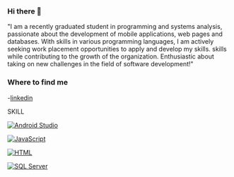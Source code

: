 ### Hi there 👋

<!--
**Pyanez94/Pyanez94** is a ✨ _special_ ✨ repository because its `README.md` (this file) appears on your GitHub profile. -->

"I am a recently graduated student in programming and systems analysis, passionate about the development of mobile applications, web pages and databases. With skills in various programming languages, I am actively seeking work placement opportunities to apply and develop my skills. skills while contributing to the growth of the organization. Enthusiastic about taking on new challenges in the field of software development!"

### Where to find me

-[linkedin](https://www.linkedin.com/in/pedro-ya%C3%B1ez-baeza)

SKILL

[![Android Studio](https://img.shields.io/badge/Android-Studio-orange?style=for-the-badge&logo=android)](https://developer.android.com/studio)

[![JavaScript](https://img.shields.io/badge/JavaScript-Programming-blue?style=for-the-badge&logo=javascript)](https://developer.mozilla.org/en-US/docs/Web/JavaScript)

[![HTML](https://img.shields.io/badge/HTML-Markup-gold?style=for-the-badge&logo=html5)](https://developer.mozilla.org/en-US/docs/Web/HTML)

[![SQL Server](https://img.shields.io/badge/SQL_Server-Database-#FF7F50?style=for-the-badge&logo=microsoft-sql-server&logoColor=white)](https://www.microsoft.com/en-us/sql-server)








